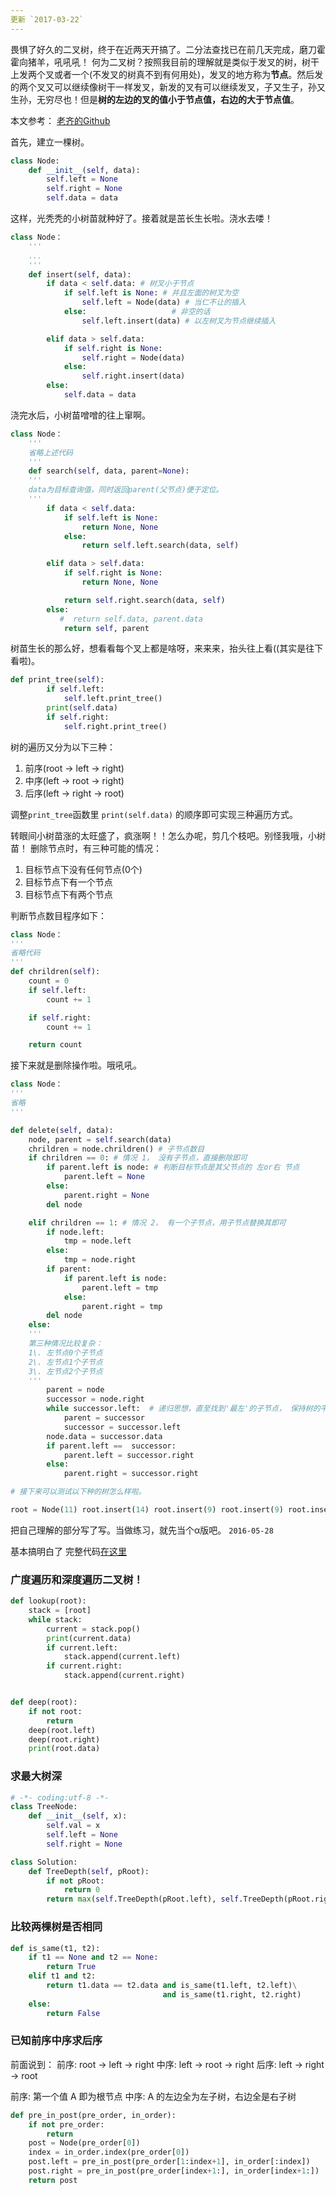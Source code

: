 ```yaml
---
更新 `2017-03-22`
---
```


畏惧了好久的二叉树，终于在近两天开搞了。二分法查找已在前几天完成，磨刀霍霍向猪羊，吼吼吼！ 何为二叉树？按照我目前的理解就是类似于发叉的树，树干上发两个叉或者一个(不发叉的树真不到有何用处)，发叉的地方称为**节点**。然后发的两个叉又可以继续像树干一样发叉，新发的叉有可以继续发叉，子又生子，孙又生孙，无穷尽也！但是**树的左边的叉的值小于节点值，右边的大于节点值**。

本文参考： [老齐的Github](https://github.com/qiwsir/algorithm/blob/master/binary_tree.md)

首先，建立一棵树。

```python
class Node:
    def __init__(self, data):
        self.left = None
        self.right = None
        self.data = data
```

这样，光秃秃的小树苗就种好了。接着就是茁长生长啦。浇水去喽！

```python
class Node：
    '''
    ...
    '''
    def insert(self, data):
        if data < self.data: # 树叉小于节点
            if self.left is None: # 并且左面的树叉为空
                self.left = Node(data) # 当仁不让的插入
            else:                   # 非空的话
                self.left.insert(data) # 以左树叉为节点继续插入

        elif data > self.data:
            if self.right is None:
                self.right = Node(data)
            else:
                self.right.insert(data)
        else:
            self.data = data
```

浇完水后，小树苗噌噌的往上窜啊。

```python
class Node：
    '''
    省略上述代码
    '''
    def search(self, data, parent=None):
    '''
    data为目标查询值，同时返回parent(父节点)便于定位。
    '''
        if data < self.data:
            if self.left is None:
                return None, None
            else:
                return self.left.search(data, self)

        elif data > self.data:
            if self.right is None:
                return None, None

            return self.right.search(data, self)
        else:
           #  return self.data, parent.data
            return self, parent
```

树苗生长的那么好，想看看每个叉上都是啥呀，来来来，抬头往上看((其实是往下看啦)。

```python
def print_tree(self):
        if self.left:
            self.left.print_tree()
        print(self.data)
        if self.right:
            self.right.print_tree()
```

树的遍历又分为以下三种：

1. 前序(root -> left -> right)
2. 中序(left -> root -> right)
3. 后序(left -> right -> root)

调整`print_tree`函数里 `print(self.data)` 的顺序即可实现三种遍历方式。

转眼间小树苗涨的太旺盛了，疯涨啊！！怎么办呢，剪几个枝吧。别怪我哦，小树苗！ 删除节点时，有三种可能的情况：

1. 目标节点下没有任何节点(0个)
2. 目标节点下有一个节点
3. 目标节点下有两个节点

判断节点数目程序如下：

```python
class Node：
'''
省略代码
'''
def chrildren(self):
    count = 0
    if self.left:
        count += 1

    if self.right:
        count += 1

    return count
```

接下来就是删除操作啦。哦吼吼。

```python
class Node：
'''
省略
'''

def delete(self, data):
    node, parent = self.search(data)
    chrildren = node.chrildren() # 子节点数目
    if chrildren == 0: # 情况 1， 没有子节点，直接删除即可
        if parent.left is node: # 判断目标节点是其父节点的 左or右 节点
            parent.left = None
        else:
            parent.right = None
        del node

    elif chrildren == 1: # 情况 2， 有一个子节点，用子节点替换其即可
        if node.left:
            tmp = node.left
        else:
            tmp = node.right
        if parent:
            if parent.left is node:
                parent.left = tmp
            else:
                parent.right = tmp
        del node
    else:
    '''
    第三种情况比较复杂：
    1\. 左节点0个子节点
    2\. 左节点1个子节点
    3\. 左节点2个子节点
    '''
        parent = node
        successor = node.right
        while successor.left:  # 递归思想，直至找到'最左'的子节点， 保持树的平衡，用右子节点的值替换
            parent = successor
            successor = successor.left
        node.data = successor.data
        if parent.left ==  successor:
            parent.left = successor.right
        else:
            parent.right = successor.right

# 接下来可以测试以下种的树怎么样啦。

root = Node(11) root.insert(14) root.insert(9) root.insert(9) root.insert(7) root.insert(10) root.insert(4) root.insert(5) root.insert(6) root.insert(8) value, parent = root.search(10) print(value.data, parent.data) root.print_tree() print('_'_ 20) root.delete(4) root.print_tree()

```
把自己理解的部分写了写。当做练习，就先当个α版吧。
`2016-05-28`


基本搞明白了
完整代码[在这里](https://github.com/lambdaplus/python/blob/master/binary_tree.py)

### 广度遍历和深度遍历二叉树！

```python
def lookup(root):
    stack = [root]
    while stack:
        current = stack.pop()
        print(current.data)
        if current.left:
            stack.append(current.left)
        if current.right:
            stack.append(current.right)


def deep(root):
    if not root:
        return
    deep(root.left)
    deep(root.right)
    print(root.data)
```
### 求最大树深

```python
# -*- coding:utf-8 -*-
class TreeNode:
    def __init__(self, x):
        self.val = x
        self.left = None
        self.right = None

class Solution:
    def TreeDepth(self, pRoot):
        if not pRoot:
            return 0
        return max(self.TreeDepth(pRoot.left), self.TreeDepth(pRoot.right)) + 1
```

### 比较两棵树是否相同

```python
def is_same(t1, t2):
    if t1 == None and t2 == None:
        return True
    elif t1 and t2:
        return t1.data == t2.data and is_same(t1.left, t2.left)\
                                  and is_same(t1.right, t2.right)
    else:
        return False
```

### 已知前序中序求后序

前面说到：
前序: root -> left -> right
中序: left -> root -> right
后序: left -> right -> root

前序: 第一个值 A 即为根节点
中序: A 的左边全为左子树，右边全是右子树

```python
def pre_in_post(pre_order, in_order):
    if not pre_order:
        return
    post = Node(pre_order[0])
    index = in_order.index(pre_order[0])
    post.left = pre_in_post(pre_order[1:index+1], in_order[:index])
    post.right = pre_in_post(pre_order[index+1:], in_order[index+1:])
    return post
```
